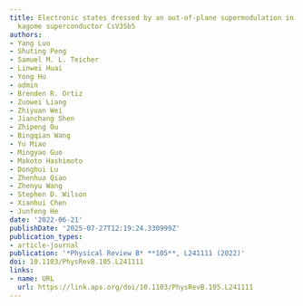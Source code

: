 ```yaml
---
title: Electronic states dressed by an out-of-plane supermodulation in the quasi-two-dimensional
  kagome superconductor CsV3Sb5
authors:
- Yang Luo
- Shuting Peng
- Samuel M. L. Teicher
- Linwei Huai
- Yong Hu
- admin
- Brenden R. Ortiz
- Zuowei Liang
- Zhiyuan Wei
- Jianchang Shen
- Zhipeng Ou
- Bingqian Wang
- Yu Miao
- Mingyao Guo
- Makoto Hashimoto
- Donghui Lu
- Zhenhua Qiao
- Zhenyu Wang
- Stephen D. Wilson
- Xianhui Chen
- Junfeng He
date: '2022-06-21'
publishDate: '2025-07-27T12:19:24.330999Z'
publication_types:
- article-journal
publication: '*Physical Review B* **105**, L241111 (2022)'
doi: 10.1103/PhysRevB.105.L241111
links:
- name: URL
  url: https://link.aps.org/doi/10.1103/PhysRevB.105.L241111
---
```

